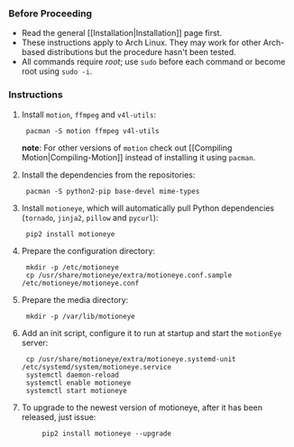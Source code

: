 ### Before Proceeding

* Read the general [[Installation|Installation]] page first.
* These instructions apply to Arch Linux. They may work for other Arch-based distributions but the procedure hasn't been tested.
* All commands require *root*; use `sudo` before each command or become root using `sudo -i`.

### Instructions

1. Install `motion`, `ffmpeg` and `v4l-utils`:

        pacman -S motion ffmpeg v4l-utils

    **note**: For other versions of `motion` check out [[Compiling Motion|Compiling-Motion]] instead of installing it using `pacman`.

2. Install the dependencies from the repositories:

        pacman -S python2-pip base-devel mime-types

3. Install `motioneye`, which will automatically pull Python dependencies (`tornado`, `jinja2`, `pillow` and `pycurl`):

        pip2 install motioneye

4. Prepare the configuration directory:

        mkdir -p /etc/motioneye
        cp /usr/share/motioneye/extra/motioneye.conf.sample /etc/motioneye/motioneye.conf

5. Prepare the media directory:

        mkdir -p /var/lib/motioneye

6. Add an init script, configure it to run at startup and start the `motionEye` server:

        cp /usr/share/motioneye/extra/motioneye.systemd-unit /etc/systemd/system/motioneye.service
        systemctl daemon-reload
        systemctl enable motioneye
        systemctl start motioneye

7. To upgrade to the newest version of motioneye, after it has been released, just issue:

            pip2 install motioneye --upgrade
